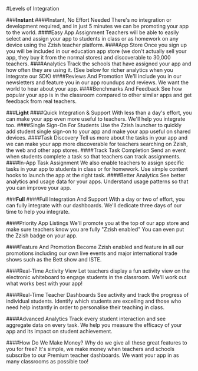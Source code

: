 
#Levels of Integration

###**Instant**
####Instant, No Effort Needed
There's no integration or development required, and in just 5 minutes we can be promoting your app to the world.
####Easy App Assignment
Teachers will be able to easily select and assign your app to students in class or as homework on any device using the Zzish teacher platform.
####App Store
Once you sign up you will be included in our education app store (we don't actually sell your app, they buy it from the normal stores) and discoverable to 30,000 teachers.
####Analytics
Track the schools that have assigned your app and how often they are using it. (See below for richer analytics when you integrate our SDK)
####Reviews And Promotion
We'll include you in our newsletters and feature you in our app roundups and reviews. We want the world to hear about your app.
####Benchmarks And Feedback
See how popular your app is in the classroom compared to other similar apps and get feedback from real teachers.


###**Light**
####Quick Integration & Support
With less than a day's effort, you can make your app even more useful to teachers. We'll help you integrate too.
####Single Sign-On For Students
Use the Zzish launcher to quickly add student single sign-on to your app and make your app useful on shared devices.
####Task Discovery
Tell us more about the tasks in your app and we can make your app more discoverable for teachers searching on Zzish, the web and other app stores.
####Track Task Completion
Send an event when students complete a task so that teachers can track assignments.
####In-App Task Assignment
We also enable teachers to assign specific tasks in your app to students in class or for homework. Use simple content hooks to launch the app at the right task.
####Better Analytics
See better analytics and usage data for your apps. Understand usage patterns so that you can improve your app.


###**Full**
####Full Integration And Support
With a day or two of effort, you can fully integrate with our dashboards. We'll dedicate three days of our time to help you integrate.

####Priority App Listings
We'll promote you at the top of our app store and make sure teachers know you are fully "Zzish enabled" You can even put the Zzish badge on your app.

####Feature And Promotion
Become Zzish enabled and feature in all our promotions including our own live events and major international trade shows such as the Bett show and ISTE.

####Real-Time Activity View
Let teachers display a fun activity view on the electronic whiteboard to engage students in the classroom. We'll work out what works best with your app!

####Real-Time Teacher Dashboards
See activity and track the progress of individual students. Identify which students are excelling and those who need help instantly in order to personalise their teaching in class.

####Advanced Analytics
Track every student interaction and see aggregate data on every task. We help you measure the efficacy of your app and its impact on student achievement.

####How Do We Make Money?
Why do we give all these great features to you for free? It's simple, we make money when teachers and schools subscribe to our Premium teacher dashboards. We want your app in as many classrooms as possible too!
